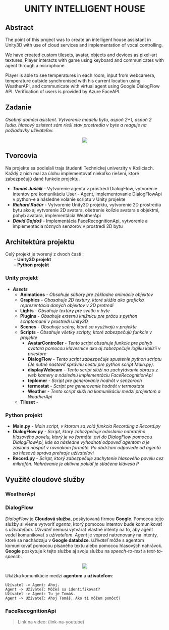 <h1 align="center">UNITY INTELLIGENT HOUSE</h1>

## Abstract
The point of this project was to create an intelligent house assistant in Unity3D with use of cloud services and implementation
of vocal controlling.

We have created custom tilesets, avatar, objects and devices as pixel-art textures. Player interacts with game using keyboard and communicates with agent through a microphone.

Player is able to see temperatures in each room, input from webcamera, temperature outside synchronised with his current location using WeatherAPI, and communicate with virtual agent using Google DialogFlow API.
Verification of users is provided by Azure FaceAPI.

## Zadanie

*Osobný domáci asistent. Vytvorenie modelu bytu, aspoň 2+1, aspoň 2 ľudia, hlasový asistent sám rieši stav prostredia v byte a reaguje na požiadavky užívateľov.*

<p align="center">
  <img src="https://i.imgur.com/7A8fKBh.png">
</p>

## Tvorcovia
Na projekte sa podielali traja študenti Technickej univerzity v Košiciach. Každý z nich mal za úlohu implementovať niekoľko riešení, ktoré zabezpečujú dané funkcie projektu.

- ***Tomáš Juščík*** - Vytvorenie agenta v prostredí DialogFlow, vytvorenie intentov pre komunikáciu User - Agent, implementovanie DialogFlowApi v python-e a následne volanie scriptu v Unity projekte
- ***Richard Kačúr*** - Vytvorenie Unity3D projektu, vytvorenie 2D prostredia bytu ako aj vytvorenie 2D avatara, ošetrenie kolízie avatara s objektmi, pohyb avatara, implementácia WeatherApi
- ***Dávid Gajdoš*** - Implementácia FaceRecognitionApi, vytvorenie a implementácia rôznych senzorov v prostredí 2D bytu

## Architektúra projektu

Celý projekt je tvorený z dvoch častí : \
&nbsp;&nbsp;&nbsp;&nbsp;&nbsp;&nbsp;&nbsp;- **Unity3D projekt**\
&nbsp;&nbsp;&nbsp;&nbsp;&nbsp;&nbsp;&nbsp;- **Python projekt**
### Unity projekt ###
- ***Assets***
  - **Animations** - *Obsahuje súbory pre základne animácie objektov*
  - **Graphics** - *Obasahuje 2D textury, ktoré slúžia ako grafická reprezentácia daných objektov v 2D protredí*
  - **Lights** - *Obsahuje textúry pre svetlo v byte*
  - **Plugins** - *Obsahuje externú knižnicu pre prácu s python scriptomami v prostredí Unity3D*
  - **Scenes** - *Obsahuje scény, ktoré sa využívajú v projekte*
  - **Scripts** - *Obsahuje všetky scripty, ktoré zabezpečujú funkcie v projekte*
    - **AvatarController** - *Tento script obsahuje funkcie pre pohyb avatara pomocou klavesnice ako aj zabezpečuje logiku kolízií v priestore*
    - **DialogFlow** - *Tento script zabezpečuje spustenie python scriptu (Je nutné nastaviť správnu cestu pre python script Main.py).*
    - **displayWebcam** - *Tento script slúži na zachytávanie obrazu z web kamery a následnú implementáciu FaceRecognitionApi*
    - **teplomer** - *Script pre generovanie hodnôt v senzoroch*
    - **termostat** - *Script pre generovanie hodnôt v termostate*
    - **Weather** - *Tento script slúži na komunikáciu medzi projektom a WeatherApi*
  - **Tileset** - 

### Python projekt ###
- **Main.py** - *Main script, v ktorom sa volá funkcia Recording z Record.py*
- **DialogFlow.py** - *Script, ktorý zabezpečuje odoslanie nahratého hlasového povelu, ktorý je vo formáte .avi do DialogFlow pomocou DialogFlowApi, kde sa následne vyhodnotí odpoveď agentom a je zaslaná naspať v rovnakom formáte. Po obdržaní odpovede od agenta sa hlasová správa prehraje užívateľovi*
- **Record.py** - *Scirpt, ktorý zabezpečuje zachytenie hlasového povelu cez mikrofón. Nahrávanie je aktívne pokiaľ je stlačena klávesa P*

## Využité cloudové služby ##
### WeatherApi ###
### DialogFlow ###
*DialogFlow* je **Cloudová služba**, poskytovaná firmou **Google**. Pomocou tejto služby si vieme vytvoriť *agenta*, ktorý pomocou intentov bude komunikovať s *užívateľom*. *Užívateľ* nemusí vytvárať vlastné intenty na to, aby agent vedel komunikovať s *užívateľom*. *Agent* je vopred natrenovaný na intenty, ktoré sa nachádzaju v **Google databáze**. *Užívateľ* môže s agentom komunikovať pomocou písaného textu alebo pomocou hlasových nahrávok. **Google** poskytuje k tejto službe aj svoju službu na *speech-to-text* a *text-to-speech*.

<p align="center">
  <img src="https://i.imgur.com/9DpgRju.png">
</p>

Ukážka komunikácie medzi **agentom** a **uživateľom**:
```
Užívateľ -> Agent: Ahoj.
Agent -> Užívateľ: Môžeš sa identifikovať?
Užívateľ -> Agent: Tu je Tomáš.
Agent -> Užívateľ: Ahoj Tomáš. Ako ti môžem pomôcť?
```

### FaceRecognitionApi ###

>Link na video: (link-na-youtube)

